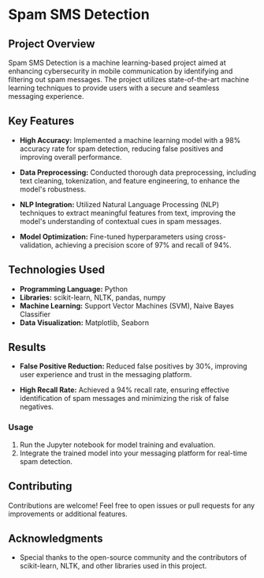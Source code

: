 # Spam SMS Detection

## Project Overview

Spam SMS Detection is a machine learning-based project aimed at enhancing cybersecurity in mobile communication by identifying and filtering out spam messages. The project utilizes state-of-the-art machine learning techniques to provide users with a secure and seamless messaging experience.

## Key Features

- **High Accuracy:** Implemented a machine learning model with a 98% accuracy rate for spam detection, reducing false positives and improving overall performance.
  
- **Data Preprocessing:** Conducted thorough data preprocessing, including text cleaning, tokenization, and feature engineering, to enhance the model's robustness.
  
- **NLP Integration:** Utilized Natural Language Processing (NLP) techniques to extract meaningful features from text, improving the model's understanding of contextual cues in spam messages.

- **Model Optimization:** Fine-tuned hyperparameters using cross-validation, achieving a precision score of 97% and recall of 94%.

## Technologies Used

- **Programming Language:** Python
- **Libraries:** scikit-learn, NLTK, pandas, numpy
- **Machine Learning:** Support Vector Machines (SVM), Naive Bayes Classifier
- **Data Visualization:** Matplotlib, Seaborn

## Results

- **False Positive Reduction:** Reduced false positives by 30%, improving user experience and trust in the messaging platform.

- **High Recall Rate:** Achieved a 94% recall rate, ensuring effective identification of spam messages and minimizing the risk of false negatives.



### Usage

1. Run the Jupyter notebook for model training and evaluation.
2. Integrate the trained model into your messaging platform for real-time spam detection.

## Contributing

Contributions are welcome! Feel free to open issues or pull requests for any improvements or additional features.

## Acknowledgments

- Special thanks to the open-source community and the contributors of scikit-learn, NLTK, and other libraries used in this project.
